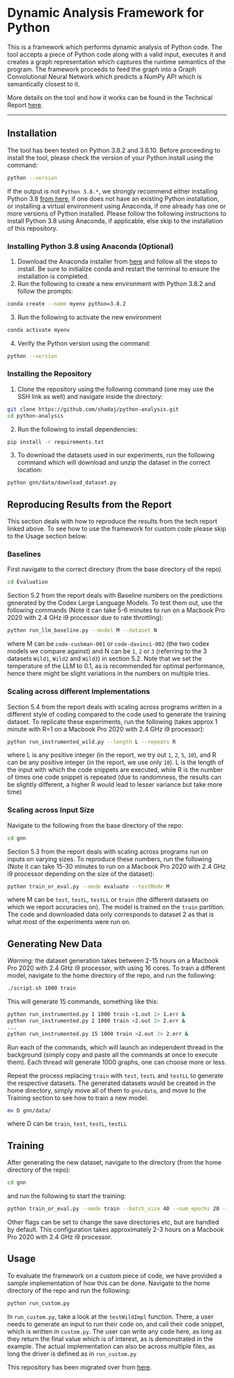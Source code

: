 # Dynamic Analysis Framework for Python

This is a framework which performs dynamic analysis of Python code. The tool accepts a piece of Python code along with a valid input, executes it and creates a graph representation which captures the runtime semantics of the program. The framework proceeds to feed the graph into a Graph Convolutional Neural Network which predicts a NumPy API which is semantically closest to it. 

More details on the tool and how it works can be found in the Technical Report <a href="https://drive.google.com/file/d/1kVi5bVQst01KCZkf_lrV7iaoKnILgkYr/view?usp=sharing">here</a>.

---

## Installation

The tool has been tested on Python 3.8.2 and 3.8.10. Before proceeding to install the tool, please check the version of your Python install using the command: 

```bash
python --version
```

If the output is not `Python 3.8.*`, we strongly recommend either installing Python 3.8 <a href="https://www.python.org/downloads/">from here</a>, if one does not have an existing Python installation, or installing a virtual environment using Anaconda, if one already has one or more versions of Python installed. Please follow the following instructions to install Python 3.8 using Anaconda, if applicable, else skip to the installation of this repository.

### Installing Python 3.8 using Anaconda (Optional)

1. Download the Anaconda installer from <a href="https://docs.conda.io/projects/conda/en/latest/user-guide/install/linux.html">here</a> and follow all the steps to install. Be sure to initialize conda and restart the terminal to ensure the installation is completed.
2. Run the following to create a new environment with Python 3.8.2 and follow the prompts:
```bash
conda create --name myenv python=3.8.2
```
3. Run the following to activate the new environment
```bash
conda activate myenv
```
4. Verify the Python version using the command: 
```bash
python --version
```

### Installing the Repository

1. Clone the repository using the following command (one may use the SSH link as well) and navigate inside the directory:
```bash
git clone https://github.com/shadaj/python-analysis.git
cd python-analysis
```
2. Run the following to install dependencies:
```bash
pip install -r requirements.txt
```
3. To download the datasets used in our experiments, run the following command which will download and unzip the dataset in the correct location:
```bash
python gnn/data/download_dataset.py
```

## Reproducing Results from the Report

This section deals with how to reproduce the results from the tech report linked above. To see how to use the framework for custom code please skip to the Usage section below.

### Baselines

First navigate to the correct directory (from the base directory of the repo)
```bash
cd Evaluation
```

Section 5.2 from the report deals with Baseline numbers on the predictions generated by the Codex Large Language Models. To test them out, use the following commands (Note it can take 5-6 minutes to run on a Macbook Pro 2020 with 2.4 GHz i9 processor due to rate throttling):
```bash
python run_llm_baseline.py --model M --dataset N
```
where M can be `code-cushman-001` or `code-davinci-002` (the two codex models we compare against) and N can be `1`, `2` or `3` (referring to the 3 datasets `Wild1`, `Wild2` and `Wild3`) in section 5.2. Note that we set the temperature of the LLM to 0.1, as is recommended for optimal performance, hence there might be slight variations in the numbers on multiple tries.

### Scaling across different Implementations

Section 5.4 from the report deals with scaling across programs written in a different style of coding compared to the code used to generate the training dataset. To replicate these experiments, run the following (takes approx 1 minute with R=1 on a Macbook Pro 2020 with 2.4 GHz i9 processor):
```bash
python run_instrumented_wild.py --length L --repeats R
```
where L is any positive integer (in the report, we try out `1`, `2`, `5`, `10`), and R can be any positive integer (in the report, we use only `10`). L is the length of the input with which the code snippets are executed, while R is the number of times one code snippet is repeated (due to randomness, the results can be slightly different, a higher R would lead to lesser variance but take more time)

### Scaling across Input Size

Navigate to the following from the base directory of the repo:
```bash
cd gnn
```

Section 5.3 from the report deals with scaling across programs run on inputs on varying sizes. To reproduce these numbers, run the following (Note it can take 15-30 minutes to run on a Macbook Pro 2020 with 2.4 GHz i9 processor depending on the size of the dataset):
```bash
python train_or_eval.py --mode evaluate --testMode M
```
where M can be `test`, `testL`, `testLL` or `train` (the different datasets on which we report accuracies on). The model is trained on the `train` partition. The code and downloaded data only corresponds to dataset 2 as that is what most of the experiments were run on.

## Generating New Data

*Warning:* the dataset generation takes between 2-15 hours on a Macbook Pro 2020 with 2.4 GHz i9 processor, with using 16 cores.
To train a different model, navigate to the home directory of the repo, and run the following:
```bash
./script.sh 1000 train
```
This will generate 15 commands, something like this:
```bash
python run_instrumented.py 1 1000 train >1.out 2> 1.err &
python run_instrumented.py 2 1000 train >2.out 2> 2.err &
...
python run_instrumented.py 15 1000 train >2.out 2> 2.err &
```
Run each of the commands, which will launch an independent thread in the background (simply copy and paste all the commands at once to execute them).
Each thread will generate 1000 graphs, one can choose more or less.

Repeat the process replacing `train` with `test`, `testL` and `testLL` to generate the respective datasets. The generated datasets would be created in the home directory, simply move all of them to `gnn/data`, and move to the Training section to see how to train a new model.
```bash
mv D gnn/data/
```
where D can be `train`, `test`, `testL`, `testLL`

## Training

After generating the new dataset, navigate to the directory (from the home directory of the repo):
```bash
cd gnn
```
and run the following to start the training:
```bash
python train_or_eval.py --mode train --batch_size 40 --num_epochs 20 --data_path data
```
Other flags can be set to change the save directories etc, but are handled by default. This configuration takes approximately 2-3 hours on a Macbook Pro 2020 with 2.4 GHz i9 processor.

## Usage

To evaluate the framework on a custom piece of code, we have provided a sample implementation of how this can be done. Navigate to the home directory of the repo and run the following:
```bash
python run_custom.py
```
In `run_custom.py`, take a look at the `testWildImpl` function. There, a user needs to generate an input to run their code on, and call their code snippet, which is written in `custom.py`. The user can write any code here, as long as they return the final value which is of interest, as is demonstrated in the example. The actual implementation can also be across multiple files, as long the driver is defined as in `run_custom.py`

This repository has been migrated over from <a href="https://github.com/shadaj/python-analysis">here</a>.
